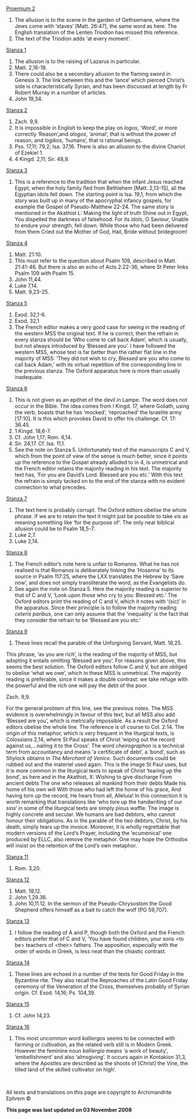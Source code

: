 [Proemium 2](kontak16.md)

1.  The allusion is to the scene in the garden of Gethsemane, where the Jews come with ‘staves’ \[Matt. 26:47\], the same word as here. The English translation of the Lenten Triodion has missed this reference.
2.  The text of the Triodion adds ‘at every moment‘.

[Stanza 1](kontak16.md)

1.  The allusion is to the raising of Lazarus in particular.
2.  Matt. 2,16-18.
3.  There could also be a secondary allusion to the flaming sword in Genesis 3. The link between this and the ‘lance‘ which pierced Christ’s side is characteristically Syrian, and has been discussed at length by Fr Robert Murray in a number of articles.
4.  John 19,34.

[Stanza 2](kontak16.md)

1.  Zach. 9,9.
2.  It is impossible in English to keep the play on *logos*, ‘Word‘, or more correctly ‘Reason‘,and *alogos*, ‘animal‘, that is without the power of reason, and *logikos*, ‘humans‘, that is rational beings.
3.  Pss. 17,11; 79,2; Isa. 37,16. There is also an allusion to the divine Chariot of Ezekiel 1.
4.  4 Kingd. 2,11; Sir. 48,9.

[Stanza 3](kontak16.md)

1.  This is a reference to the tradition that when the infant Jesus reached Egypt, when the holy family fled from Bethlehem \[Matt. 2,13-15\], all the Egyptian idols fell down. The starting point is Isa. 19,1, from which the story was built up in many of the apocryphal infancy gospels, for example the Gospel of Pseudo-Matthew 22-24. The same story is mentioned in the Akathist L: Making the light of truth Shine out in Egypt, You dispelled the darkness of falsehood. For its idols, O Saviour, Unable to endure your strength, fell down. While those who had been delivered from them Cried out the Mother of God, Hail, Bride without bridegroom!

[Stanza 4](kontak16.md)

1.  Matt. 21:10.
2.  This must refer to the question about Psalm 109, described in Matt. 21:41-46. But there is also an echo of Acts 2:22-36, where St Peter links Psalm 109 with Psalm 15.
3.  John 11,44.
4.  Luke 7,14.
5.  Matt. 9,23-25.

[Stanza 5](kontak16.md)

1.  Exod. 32,1-6.
2.  Exod. 32,1
3.  The French editor makes a very good case for seeing in the reading of the western MSS the original text. If he is correct, then the refrain in every stanza should be ‘Who come to call back Adam’, which is usually, but not always introduced by ‘Blessed are you’. I have followed the western MSS, whose text is far better than the rather flat line in the majority of MSS: ‘They did not wish to cry, Blessed are you who come to call back Adam,’ with its virtual repetition of the corresponding line in the previous stanza. The Oxford apparatus here is more than usually inadequate.

[Stanza 6](kontak16.md)

1.  This is not given as an epithet of the devil in Lampe. The word does not occur in the Bible. The idea comes from I Kingd. 17, where Goliath, using the verb, boasts that he has ‘mocked’, ‘reproached’ the Israelite army \[17:10\]. It is this which provokes David to offer his challenge. Cf. 17: 36.45.
2.  1 Kingd. 18,6-7.
3.  Cf. John 1,17; Rom. 6,14.
4.  Sir. 24,17. Cf. Isa. 11,1.
5.  See the note on Stanza 5. Unfortunately text of the manuscripts C and V, which from the point of view of the sense is much better, since it points up the reference to the Gospel already alluded to in 4, is unmetrical and the French editor retains the majority reading in his text. The majority text has, ‘For you are David’s Lord. Blessed are you etc.’ With this text the refrain is simply tacked on to the end of the stanza with no evident connection to what precedes.

[Stanza 7](kontak16.md)

1.  The text here is probably corrupt. The Oxford editors obelise the whole phrase. If we are to retain the text it might just be possible to take *eis* as meaning something like ‘for the purpose of‘. The only near biblical allusion could be to Psalm 18,5-7.
2.  Luke 2,7.
3.  Luke 2,14.

[Stanza 8](kontak16.md)

1.  The French editor’s note here is unfair to Romanos. What he has not realised is that Romanos is deliberately linking the ‘Hosanna’ to its source in Psalm 117:25, where the LXX translates the Hebrew by ‘Save now’, and does not simply transliterate the word, as the Evangelists do.
2.  See again the note on Stanza 5. Here the majority reading is superior to that of C and V, ‘Look upon those who cry to you: Blessed etc.’ The Oxford editors print the reading of C and V, which it notes with ‘(sic)’ in the apparatus. Since their principle is to follow the majority reading *ceteris paribus*, one can only assume that the ‘inequality’ is the fact that they consider the refrain to be ‘Blessed are you etc.’

[Stanza 9](kontak16.md)

1.  These lines recall the parable of the Unforgiving Servant, Matt. 18,25.

This phrase, ‘as you are rich’, is the reading of the majority of MSS, but adopting it entails omitting ‘Blessed are you’. For reasons given above, this seems the best solution. The Oxford editors follow C and V, but are obliged to obelise ‘what we owe’, which in these MSS is unmetrical. The majority reading is preferable, since it makes a double contrast: we take refuge with the powerful and the rich one will pay the debt of the poor.

Zach. 9,9.

For the general problem of this line, see the previous notes. The MSS evidence is overwhelmingly in favour of this text, but all MSS also add ‘Blessed are you’, which is metrically impossible. As a result the Oxford editors obelise the whole line. The reference is of course to Col. 2:14. The origin of this metaphor, which is very frequent in the liturgical texts, is Colossians 2,14, where St Paul speaks of Christ ‘wiping out the record against us,…nailing it to the Cross’. The word *cheirographon* is a technical term from accountancy and means ‘a certificate of debt’, a ‘bond’, such as Shylock obtains in *The Merchant of Venice*. Such documents could be rubbed out and the materiel used again. This is the image St Paul uses, but it is more common in the liturgical texts to speak of Christ ‘tearing up the bond’, as here and in the Akathist, X: Wishing to give discharge From ancient debts The one who releases all mankind from their debts Made his home of his own will With those who had left the home of his grace, And having torn up the record, He hears from all, Alleluia! In this connection it is worth remarking that translations like ‘who tore up the handwriting of our sins‘ in some of the liturgical texts are simply pious waffle. The image is highly concrete and secular. We humans are bad debtors, who cannot honour their obligations. As in the parable of the two debtors, Christ, by his death, simply tears up the invoice. Moreover, it is wholly regrettable that modern versions of the Lord‘s Prayer, including the ‘ecumenical‘ one produced by ELLC, also remove the metaphor. One may hope the Orthodox will insist on the retention of the Lord‘s own metaphor.

[Stanza 11](kontak16.md)

1.  Rom. 3,20.

[Stanza 12](kontak16.md)

1.  Matt. 18,12.
2.  John 1,29.36.
3.  John 10,11.12. In the sermon of the Pseudo-Chrysostom the Good Shepherd offers himself as a bait to catch the wolf \[PG 59,707\].

[Stanza 13](kontak16.md)

1.  I follow the reading of A and P, though both the Oxford and the French editors prefer that of C and V, ‘You have found children, your sons &lt;to be&gt; teachers of &lt;their&gt; fathers. The apposition, especially with the order of words in Greek, is less neat than the chiastic contrast.

[Stanza 14](kontak16.md)

1.  These lines are echoed in a number of the texts for Good Friday in the Byzantine rite. They also recall the Reproaches of the Latin Good Friday ceremony of the Veneration of the Cross, themselves probably of Syrian origin. Cf. Exod. 14,16; Ps. 104,39.

[Stanza 15](kontak16.md)

1.  Cf. John 14,23.

[Stanza 16](kontak16.md)

1.  This most uncommon word *kalliergos* seems to be connected with farming or cultivation, as the related verb still is in Modern Greek. However the feminine noun *kalliergia* means ‘a work of beauty’, ‘embellishment’ and also ‘almsgiving’. It occurs again in Kontakion 31,3, where the Apostles are described as the shoots of \[Christ\] the Vine, the tilled land of the skilled cultivator on high’.

 

All texts and translations on this page are copyright to Archimandrite Ephrem ©

**This page was last updated on 03 November 2008**

